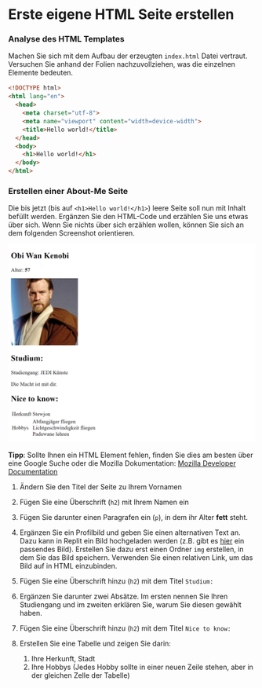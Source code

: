 # Erste eigene HTML Seite erstellen

### Analyse des HTML Templates

Machen Sie sich mit dem Aufbau der erzeugten `index.html` Datei vertraut. Versuchen Sie anhand der Folien nachzuvollziehen, was die einzelnen Elemente bedeuten.

~~~html
<!DOCTYPE html>
<html lang="en">
  <head>
    <meta charset="utf-8">
    <meta name="viewport" content="width=device-width">
    <title>Hello world!</title>
  </head>
  <body>
    <h1>Hello world!</h1>
  </body>
</html>
~~~

### Erstellen einer About-Me Seite

Die bis jetzt (bis auf ```<h1>Hello world!</h1>```) leere Seite soll nun mit Inhalt befüllt werden.
Ergänzen Sie den HTML-Code und erzählen Sie uns etwas über sich. Wenn Sie nichts über sich erzählen wollen, können Sie sich an dem folgenden Screenshot orientieren.

![img.png](img/obi_wan.png)

**Tipp**: Sollte Ihnen ein HTML Element fehlen, finden Sie dies am besten über eine Google Suche oder die Mozilla Dokumentation:
[Mozilla Developer Documentation](https://developer.mozilla.org/en-US/docs/Web/HTML/Reference)


1. Ändern Sie den Titel der Seite zu Ihrem Vornamen

2. Fügen Sie eine Überschrift (`h2`) mit Ihrem Namen ein

3. Fügen Sie darunter einen Paragrafen ein (`p`), in dem ihr Alter **fett** steht.

4. Ergänzen Sie ein Profilbild und geben Sie einen alternativen Text an.
   Dazu kann in Replit ein Bild hochgeladen werden (z.B. gibt es [hier](https://upload.wikimedia.org/wikipedia/commons/thumb/9/98/OOjs_UI_icon_userAvatar.svg/480px-OOjs_UI_icon_userAvatar.svg.png) ein passendes Bild). Erstellen Sie dazu erst einen Ordner ```img``` erstellen, in dem Sie das Bild speichern. Verwenden Sie einen relativen Link, um das Bild auf in HTML einzubinden.
5. Fügen Sie eine Überschrift hinzu (`h2`) mit dem Titel `Studium:`

6. Ergänzen Sie darunter zwei Absätze. Im ersten nennen Sie Ihren Studiengang und im zweiten erklären Sie, warum Sie diesen gewählt haben.
7. Fügen Sie eine Überschrift hinzu (`h2`) mit dem Titel `Nice to know:`
8. Erstellen Sie eine Tabelle und zeigen Sie darin:
   1. Ihre Herkunft, Stadt
   2. Ihre Hobbys (Jedes Hobby sollte in einer neuen Zeile stehen, aber in der gleichen Zelle der Tabelle)
